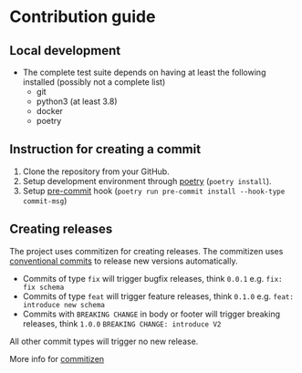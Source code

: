 # Contribution guide

## Local development
- The complete test suite depends on having at least the following installed
  (possibly not a complete list)
  - git 
  - python3 (at least 3.8)
  - docker
  - poetry

## Instruction for creating a commit
1. Clone the repository from your GitHub.
2. Setup development environment through [poetry](https://python-poetry.org/) (`poetry install`).
3. Setup [pre-commit](https://pre-commit.com/) hook (`poetry run pre-commit install --hook-type commit-msg`)

## Creating releases

The project uses commitizen for creating releases.
The commitizen uses [conventional commits](https://www.conventionalcommits.org/en/v1.0.0/)
to release new versions automatically.

*  Commits of type `fix` will trigger bugfix releases, think `0.0.1` e.g. `fix: fix schema`
*  Commits of type `feat` will trigger feature releases, think `0.1.0` e.g. `feat: introduce new schema`
*  Commits with `BREAKING CHANGE` in body or footer will trigger breaking releases, think `1.0.0` `BREAKING CHANGE: introduce V2`

All other commit types will trigger no new release.

More info for [commitizen](https://commitizen-tools.github.io/commitizen/) 